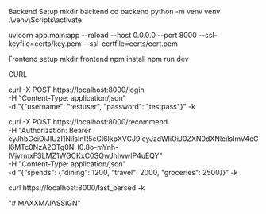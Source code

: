 Backend Setup
mkdir backend
cd backend
python -m venv venv
.\venv\Scripts\activate


uvicorn app.main:app --reload --host 0.0.0.0 --port 8000 --ssl-keyfile=certs/key.pem --ssl-certfile=certs/cert.pem


Frontend setup
mkdir frontend
npm install
npm run dev


CURL

curl -X POST https://localhost:8000/login \
  -H "Content-Type: application/json" \
  -d "{\"username\": \"testuser\", \"password\": \"testpass\"}" -k



curl -X POST https://localhost:8000/recommend \
  -H "Authorization: Bearer eyJhbGciOiJIUzI1NiIsInR5cCI6IkpXVCJ9.eyJzdWIiOiJ0ZXN0dXNlciIsImV4cCI6MTc0NzA2OTg0NH0.8o-mYnh-IVjvrmxFSLMZ1WGCKxC0SQwJhIwwlP4uEQY" \
  -H "Content-Type: application/json" \
  -d "{\"spends\": {\"dining\": 1200, \"travel\": 2000, \"groceries\": 2500}}" -k


curl https://localhost:8000/last_parsed -k

"# MAXXMAIASSIGN" 
